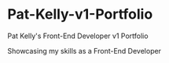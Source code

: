 # Pat-Kelly-v1-Portfolio
Pat Kelly's Front-End Developer v1 Portfolio

Showcasing my skills as a Front-End Developer
